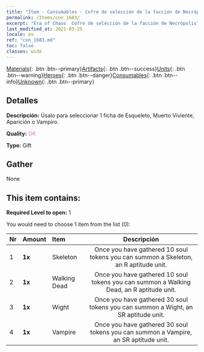 ```yaml
---
title: "Item - Consumables - Cofre de selección de la facción de Necrópolis"
permalink: /Items/con_1683/
excerpt: "Era of Chaos  Cofre de selección de la facción de Necrópolis"
last_modified_at: 2021-03-25
locale: es
ref: "con_1683.md"
toc: false
classes: wide
---
```

 [Materials](/es/Items/){: .btn .btn--primary}[Artifacts](/es/Items/Artifacts/){: .btn .btn--success}[Units](/es/Items/Units/){: .btn .btn--warning}[Heroes](/es/Items/Heroes/){: .btn .btn--danger}[Consumables](/es/Items/Consumables/){: .btn .btn--info}[Unknown](/es/Items/Unknown/){: .btn .btn--primary}

## Detalles
 **Descripción:** Úsalo para seleccionar 1 ficha de Esqueleto, Muerto Viviente, Aparición o Vampiro.

 **Quality:** <span style="color: #DA70D6">OK</span>

 **Type:** Gift

## Gather

  None

## This item contains:

 **Required Level to open:** 1

 You would need to choose 1 item from the list (0):

  | Nr | Amount |     Item    | Descripción |
  |:---|:-------|:------------|:-----------:|
  | 1 |  **1x** | Skeleton | Once you have gathered 10 soul tokens you can summon a Skeleton, an R aptitude unit.  | 
  | 2 |  **1x** | Walking Dead | Once you have gathered 10 soul tokens you can summon a Walking Dead, an R aptitude unit.  | 
  | 3 |  **1x** | Wight | Once you have gathered 30 soul tokens you can summon a Wight, an SR aptitude unit.  | 
  | 4 |  **1x** | Vampire | Once you have gathered 30 soul tokens you can summon a Vampire, an SR aptitude unit.  | 
